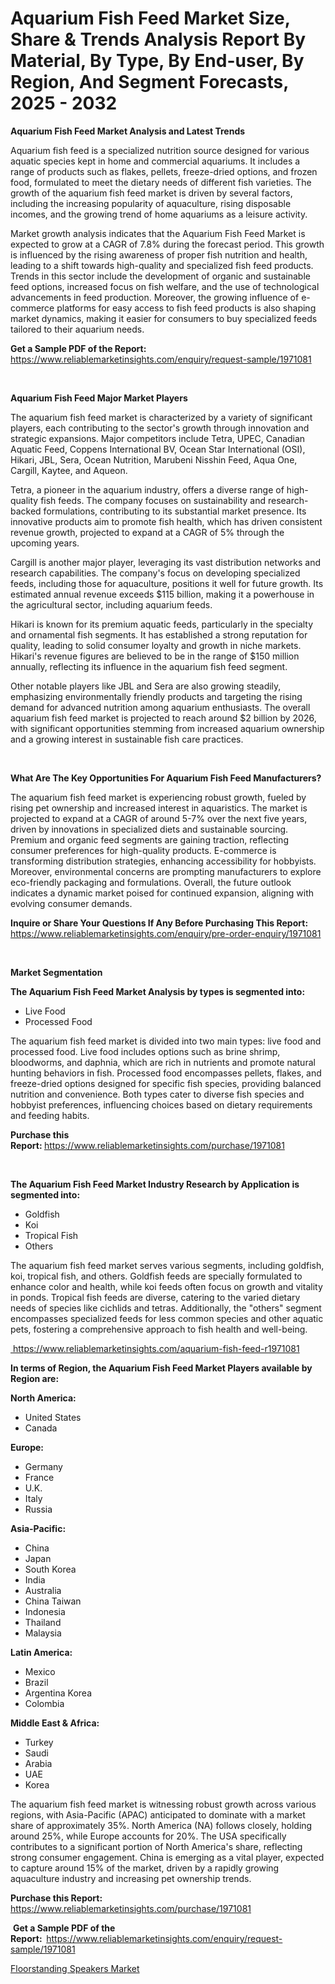<p><h1>Aquarium Fish Feed Market Size, Share & Trends Analysis Report By Material, By Type, By End-user, By Region, And Segment Forecasts, 2025 - 2032</h1></p><p><strong>Aquarium Fish Feed Market Analysis and Latest Trends</strong></p>
<p><p>Aquarium fish feed is a specialized nutrition source designed for various aquatic species kept in home and commercial aquariums. It includes a range of products such as flakes, pellets, freeze-dried options, and frozen food, formulated to meet the dietary needs of different fish varieties. The growth of the aquarium fish feed market is driven by several factors, including the increasing popularity of aquaculture, rising disposable incomes, and the growing trend of home aquariums as a leisure activity.</p><p>Market growth analysis indicates that the Aquarium Fish Feed Market is expected to grow at a CAGR of 7.8% during the forecast period. This growth is influenced by the rising awareness of proper fish nutrition and health, leading to a shift towards high-quality and specialized fish feed products. Trends in this sector include the development of organic and sustainable feed options, increased focus on fish welfare, and the use of technological advancements in feed production. Moreover, the growing influence of e-commerce platforms for easy access to fish feed products is also shaping market dynamics, making it easier for consumers to buy specialized feeds tailored to their aquarium needs.</p></p>
<p><strong>Get a Sample PDF of the Report:&nbsp;</strong> <a href="https://www.reliablemarketinsights.com/enquiry/request-sample/1971081?utm_campaign=2538&utm_medium=2&utm_source=Github&utm_content=ia&utm_term=05042025&utm_id=aquarium-fish-feed">https://www.reliablemarketinsights.com/enquiry/request-sample/1971081</a></p>
<p>&nbsp;</p>
<p><strong>Aquarium Fish Feed Major Market Players</strong></p>
<p><p>The aquarium fish feed market is characterized by a variety of significant players, each contributing to the sector's growth through innovation and strategic expansions. Major competitors include Tetra, UPEC, Canadian Aquatic Feed, Coppens International BV, Ocean Star International (OSI), Hikari, JBL, Sera, Ocean Nutrition, Marubeni Nisshin Feed, Aqua One, Cargill, Kaytee, and Aqueon.</p><p>Tetra, a pioneer in the aquarium industry, offers a diverse range of high-quality fish feeds. The company focuses on sustainability and research-backed formulations, contributing to its substantial market presence. Its innovative products aim to promote fish health, which has driven consistent revenue growth, projected to expand at a CAGR of 5% through the upcoming years.</p><p>Cargill is another major player, leveraging its vast distribution networks and research capabilities. The company's focus on developing specialized feeds, including those for aquaculture, positions it well for future growth. Its estimated annual revenue exceeds $115 billion, making it a powerhouse in the agricultural sector, including aquarium feeds.</p><p>Hikari is known for its premium aquatic feeds, particularly in the specialty and ornamental fish segments. It has established a strong reputation for quality, leading to solid consumer loyalty and growth in niche markets. Hikari's revenue figures are believed to be in the range of $150 million annually, reflecting its influence in the aquarium fish feed segment.</p><p>Other notable players like JBL and Sera are also growing steadily, emphasizing environmentally friendly products and targeting the rising demand for advanced nutrition among aquarium enthusiasts. The overall aquarium fish feed market is projected to reach around $2 billion by 2026, with significant opportunities stemming from increased aquarium ownership and a growing interest in sustainable fish care practices.</p></p>
<p>&nbsp;</p>
<p><strong>What Are The Key Opportunities For Aquarium Fish Feed Manufacturers?</strong></p>
<p><p>The aquarium fish feed market is experiencing robust growth, fueled by rising pet ownership and increased interest in aquaristics. The market is projected to expand at a CAGR of around 5-7% over the next five years, driven by innovations in specialized diets and sustainable sourcing. Premium and organic feed segments are gaining traction, reflecting consumer preferences for high-quality products. E-commerce is transforming distribution strategies, enhancing accessibility for hobbyists. Moreover, environmental concerns are prompting manufacturers to explore eco-friendly packaging and formulations. Overall, the future outlook indicates a dynamic market poised for continued expansion, aligning with evolving consumer demands.</p></p>
<p><strong>Inquire or Share Your Questions If Any Before Purchasing This Report:</strong> <a href="https://www.reliablemarketinsights.com/enquiry/pre-order-enquiry/1971081?utm_campaign=2538&utm_medium=2&utm_source=Github&utm_content=ia&utm_term=05042025&utm_id=aquarium-fish-feed">https://www.reliablemarketinsights.com/enquiry/pre-order-enquiry/1971081</a></p>
<p>&nbsp;</p>
<p><strong>Market Segmentation</strong></p>
<p><strong>The Aquarium Fish Feed Market Analysis by types is segmented into:</strong></p>
<p><ul><li>Live Food</li><li>Processed Food</li></ul></p>
<p><p>The aquarium fish feed market is divided into two main types: live food and processed food. Live food includes options such as brine shrimp, bloodworms, and daphnia, which are rich in nutrients and promote natural hunting behaviors in fish. Processed food encompasses pellets, flakes, and freeze-dried options designed for specific fish species, providing balanced nutrition and convenience. Both types cater to diverse fish species and hobbyist preferences, influencing choices based on dietary requirements and feeding habits.</p></p>
<p><strong>Purchase this Report:&nbsp;</strong><a href="https://www.reliablemarketinsights.com/purchase/1971081?utm_campaign=2538&utm_medium=2&utm_source=Github&utm_content=ia&utm_term=05042025&utm_id=aquarium-fish-feed">https://www.reliablemarketinsights.com/purchase/1971081</a></p>
<p>&nbsp;</p>
<p><strong>The Aquarium Fish Feed Market Industry Research by Application is segmented into:</strong></p>
<p><ul><li>Goldfish</li><li>Koi</li><li>Tropical Fish</li><li>Others</li></ul></p>
<p><p>The aquarium fish feed market serves various segments, including goldfish, koi, tropical fish, and others. Goldfish feeds are specially formulated to enhance color and health, while koi feeds often focus on growth and vitality in ponds. Tropical fish feeds are diverse, catering to the varied dietary needs of species like cichlids and tetras. Additionally, the "others" segment encompasses specialized feeds for less common species and other aquatic pets, fostering a comprehensive approach to fish health and well-being.</p></p>
<p><a href="https://www.reliablemarketinsights.com/aquarium-fish-feed-r1971081?utm_campaign=2538&utm_medium=2&utm_source=Github&utm_content=ia&utm_term=05042025&utm_id=aquarium-fish-feed">&nbsp;https://www.reliablemarketinsights.com/aquarium-fish-feed-r1971081</a></p>
<p><strong>In terms of Region, the Aquarium Fish Feed Market Players available by Region are:</strong></p>
<p>
    <p> <strong> North America: </strong>
        <ul>
            <li>United States</li>
            <li>Canada</li>
        </ul>
        </p> 
    <p> <strong> Europe: </strong>
        <ul>
            <li>Germany</li>
            <li>France</li>
            <li>U.K.</li>
            <li>Italy</li>
            <li>Russia</li>
        </ul>
        </p> 
    <p> <strong> Asia-Pacific: </strong>
        <ul>
            <li>China</li>
            <li>Japan</li>
            <li>South Korea</li>
            <li>India</li>
            <li>Australia</li>
            <li>China Taiwan</li>
            <li>Indonesia</li>
            <li>Thailand</li>
            <li>Malaysia</li>
        </ul>
        </p> 
    <p> <strong> Latin America: </strong>
        <ul>
            <li>Mexico</li>
            <li>Brazil</li>
            <li>Argentina Korea</li>
            <li>Colombia</li>
        </ul>
        </p> 
    <p> <strong> Middle East & Africa: </strong>
        <ul>
            <li>Turkey</li>
            <li>Saudi</li>
            <li>Arabia</li>
            <li>UAE</li>
            <li>Korea</li>
        </ul>
    </p>
    </p>
<p><p>The aquarium fish feed market is witnessing robust growth across various regions, with Asia-Pacific (APAC) anticipated to dominate with a market share of approximately 35%. North America (NA) follows closely, holding around 25%, while Europe accounts for 20%. The USA specifically contributes to a significant portion of North America's share, reflecting strong consumer engagement. China is emerging as a vital player, expected to capture around 15% of the market, driven by a rapidly growing aquaculture industry and increasing pet ownership trends.</p></p>
<p><strong>Purchase this Report: </strong><a href="https://www.reliablemarketinsights.com/purchase/1971081?utm_campaign=2538&utm_medium=2&utm_source=Github&utm_content=ia&utm_term=05042025&utm_id=aquarium-fish-feed">https://www.reliablemarketinsights.com/purchase/1971081</a></p>
<p>&nbsp;<strong>Get a Sample PDF of the Report:&nbsp;&nbsp;</strong><a href="https://www.reliablemarketinsights.com/enquiry/request-sample/1971081?utm_campaign=2538&utm_medium=2&utm_source=Github&utm_content=ia&utm_term=05042025&utm_id=aquarium-fish-feed">https://www.reliablemarketinsights.com/enquiry/request-sample/1971081</a></p>
<p><strong></strong></p>
<p><p><a href="https://github.com/barnickclara79/Market-Research-Report-List-1/blob/main/floorstanding-speakers-market.md?utm_campaign=2538&utm_medium=2&utm_source=Github&utm_content=ia&utm_term=05042025&utm_id=aquarium-fish-feed">Floorstanding Speakers Market</a></p></p>